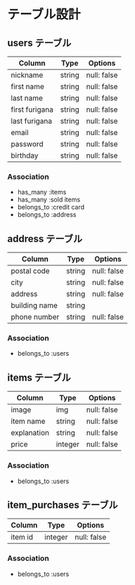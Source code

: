 # テーブル設計

## users テーブル

| Column         | Type   | Options     |
| ----------     | ------ | ----------- |
| nickname       | string | null: false |
| first name     | string | null: false |
| last name      | string | null: false |
| first furigana | string | null: false |
| last furigana  | string | null: false |
| email          | string | null: false |
| password       | string | null: false |
| birthday       | string | null: false |

### Association
- has_many :items
- has_many :sold items
- belongs_to :credit card
- belongs_to :address

## address テーブル

| Column        | Type    | Options     |
| ------------- | ------- | ----------- |
| postal code   | string  | null: false |
| city          | string  | null: false |
| address       | string  | null: false |
| building name | string  |             |
| phone number  | string  | null: false |

### Association
- belongs_to :users

## items テーブル

| Column          | Type    | Options     |
| --------------- | ------  | ----------- |
| image           | img     | null: false |
| item name       | string  | null: false |
| explanation     | string  | null: false |
| price           | integer | null: false |

### Association
- belongs_to :users

## item_purchases テーブル

| Column          | Type    | Options     |
| --------------- | ------  | ----------- |
| item id         | integer | null: false |


### Association
- belongs_to :users
